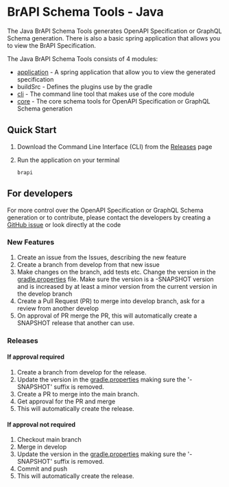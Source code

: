 # BrAPI Schema Tools - Java 

The Java BrAPI Schema Tools generates OpenAPI Specification or GraphQL Schema generation.
There is also a basic spring application that allows you to view the BrAPI Specification.

The Java BrAPI Schema Tools consists of 4 modules:

* [application](application/README.md) - A spring application that allow you to view the generated specification
* buildSrc - Defines the plugins use by the gradle
* [cli](cli/README.md) - The command line tool that makes use of the core module
* [core](core/README.md) - The core schema tools for OpenAPI Specification or GraphQL Schema generation

## Quick Start

1. Download the Command Line Interface (CLI) from the
   [Releases](https://github.com/plantbreeding/brapi-schema-tools/releases) page
2. Run the application on your terminal

    ```
    brapi
    ```

## For developers
For more control over the OpenAPI Specification or GraphQL Schema generation or to
contribute, please contact the developers by creating a
[GitHub issue](https://github.com/plantbreeding/brapi-schema-tools/issues) or look directly at the
code

### New Features

1. Create an issue from the Issues, describing the new feature
2. Create a branch from develop from that new issue
3. Make changes on the branch, add tests etc. Change the version in the [gradle.properties](gradle.properties) file. Make sure the version is a -SNAPSHOT version and is increased by at least a minor version from the current version in the develop branch
4. Create a Pull Request (PR) to merge into develop branch, ask for a review from another develop
5. On approval of PR merge the PR, this will automatically create a SNAPSHOT release that another can use.

### Releases

#### If approval required

1. Create a branch from develop for the release. 
2. Update the version in the [gradle.properties](gradle.properties) making sure the '-SNAPSHOT' suffix is removed.
3. Create a PR to merge into the main branch. 
4. Get approval for the PR and merge
5. This will automatically create the release.

#### If approval not required

1. Checkout main branch
2. Merge in develop
3. Update the version in the [gradle.properties](gradle.properties) making sure the '-SNAPSHOT' suffix is removed.
4. Commit and push
5. This will automatically create the release.